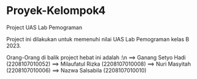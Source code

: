 # Proyek-Kelompok4
Project UAS Lab Pemograman

Project ini dilakukan untuk memenuhi nilai UAS Lab Pemograman kelas B 2023.

Orang-Orang di balik project hebat ini adalah :\n
==> Ganang Setyo Hadi (2208107010052)
==> Milaufatul Rizka  (2208107010008)
==> Nuri Masyitah     (2208107010006)
==> Nazwa Salsabila   (2208107010010)
